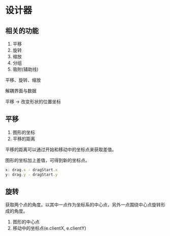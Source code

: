# 设计器

## 相关的功能

1. 平移
2. 旋转
3. 缩放
4. 分组
5. 吸附(辅助线)

平移、旋转、缩放

解耦界面与数据

平移 -> 改变形状的位置坐标



## 平移

1. 图形的坐标
2. 平移的距离

平移的距离可以通过开始和移动中的坐标点来获取差值。

图形的坐标加上差值，可得到新的坐标点。

```js
x: drag.x - dragStart.x
y: drag.y - dragStart.y
```



## 旋转

获取两个点的角度。以其中一点作为坐标系的中心点，另外一点围绕中心点旋转形成的角度。

1. 图形的中心点
2. 移动中的坐标点(e.clientX, e.clientY)


